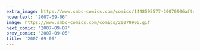 ```yaml
---
extra_image: https://www.smbc-comics.com/comics/1448595577-20070906after.png
hovertext: '2007-09-06'
image: https://www.smbc-comics.com/comics/20070906.gif
next_comic: '2007-09-07'
prev_comic: '2007-09-05'
title: '2007-09-06'
---
```


